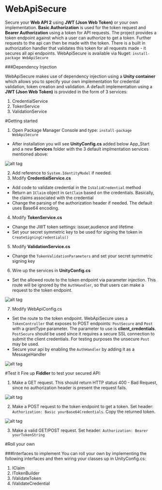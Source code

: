 WebApiSecure
============

Secure your **Web API 2** using **JWT (Json Web Token)** or your own implementation. **Basic Authorization** is used for the token request and **Bearer Authorization** using a token for API requests. The project provides a token endpoint against which a user can authorize to get a token. Further requests to the api can then be made with the token. There is a built in authorization handler that validates this token for all requests made - it secures all api endpoints. WebApiSecure is available via Nuget: `install-package WebApiSecure`

###Dependency Injection

WebApiSecure makes use of dependency injection using a **Unity container** which allows you to specify your own implementation for credential validation, token creation and validation. A default implementation using a **JWT (Json Web Token)** is provided in the form of 3 services:

1. CredentialService
2. TokenService
3. ValidationService

#Getting started

1. Open Package Manager Console and type: `install-package WebApiSecure`
 
  * After installation you will see **UnityConfig.cs** added below App_Start and a new **Services** folder with the 3 default implmentation services mentioned above:

![alt tag](http://googledrive.com/host/0BwwmUpymTB5WeWhkbU1iYkg3ZGs/solution.jpg)

2. Add reference to `System.IdentityModel` if needed.
3. Modify **CredentialService.cs**
  * Add code to validate credential in the `IsValidCredential` method
  * Return an `IClaim` object in `GetClaim` based on the credentials. Basically, the claims associated with the credential
  * Change the parsing of the authorization header if needed. The default uses Base64 encoding.
4. Modify **TokenService.cs**
  * Change the JWT token settings: issuer,audience and lifetime
  * Set your secret symmetric key to be used for signing the token in `CreateSigningCredentials()`
5. Modify **ValidationService.cs**
  * Change the `TokenValidationParameters` and set your secret symmetric signing key
6. Wire up the services in **UnityConfig.cs** 
  * Set the allowed route to the token endpoint via parameter injection. This route will be ignored by the `AuthHandler`, so that users can make a request to the token endpoint.

![alt tag](http://googledrive.com/host/0BwwmUpymTB5WeWhkbU1iYkg3ZGs/UnityConfig.jpg)

7. Modify WebApiConfig.cs
  * Set the route to the token endpoint. WebApiSecure uses a `TokenController` that exposes to POST endpoints: `PostSecure` and `Post` with a grantType parameter. The parameter to use is **client_credentials**. `PostSecure` should be used since it requires a secure SSL connection to submit the client credentials. For testing purposes the unsecure `Post` may be used.
  * Secure your api by enabling the `AuthHandler` by adding it as a MessageHandler

![alt tag](http://googledrive.com/host/0BwwmUpymTB5WeWhkbU1iYkg3ZGs/WebApiConfig.jpg)

#Test it
Fire up **Fiddler** to test your secured API:

1. Make a GET request. This should return HTTP status 400 - Bad Request, since no authorization header is present the request fails.

![alt tag](http://googledrive.com/host/0BwwmUpymTB5WeWhkbU1iYkg3ZGs/BadRequest.jpg)

2. Make a POST request to the token endpoint to get a token. Set header: `Authorization: Basic yourBase64Credentials`. Copy the returned token.

![alt tag](http://googledrive.com/host/0BwwmUpymTB5WeWhkbU1iYkg3ZGs/TokenRequest.jpg)

3. Make a valid GET/POST request. Set header: `Authorization: Bearer yourTokenString`

#Roll your own

###Interfaces to implement
You can roll your own by implementing the following interfaces and then wiring your classes up in UnityConfig.cs:

1. IClaim
2. ITokenBuilder
3. IValidateToken
4. IValidateCredential
